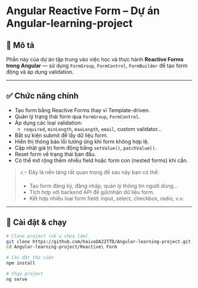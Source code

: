 # Angular Reactive Form – Dự án Angular-learning-project

## 🧠 Mô tả
Phần này của dự án tập trung vào việc học và thực hành **Reactive Forms trong Angular** — sử dụng `FormGroup`, `FormControl`, `FormBuilder` để tạo form động và áp dụng validation.

---

## ✅ Chức năng chính

- Tạo form bằng Reactive Forms thay vì Template-driven.
- Quản lý trạng thái form qua `FormGroup`, `FormControl`.
- Áp dụng các loại validation:
  - `required`, `minLength`, `maxLength`, `email`, custom validator...
- Bắt sự kiện submit để lấy dữ liệu form.
- Hiển thị thông báo lỗi tương ứng khi form không hợp lệ.
- Cập nhật giá trị form động bằng `setValue()`, `patchValue()`.
- Reset form về trạng thái ban đầu.
- Có thể mở rộng thêm nhiều field hoặc form con (nested forms) khi cần.
  
> 👉 Đây là nền tảng rất quan trọng để sau này bạn có thể:
> - Tạo form đăng ký, đăng nhập, quản lý thông tin người dùng...
> - Tích hợp với backend API để gửi/nhận dữ liệu form.
> - Kết hợp nhiều loại form field: input, select, checkbox, radio, v.v.

---

## 🚀 Cài đặt & chạy
```bash
# Clone project (nếu chưa làm)
git clone https://github.com/haivoDA22TTD/Angular-learning-project.git
cd Angular-learning-project/Reactive\ Form

# Cài đặt thư viện
npm install

# Chạy project
ng serve

